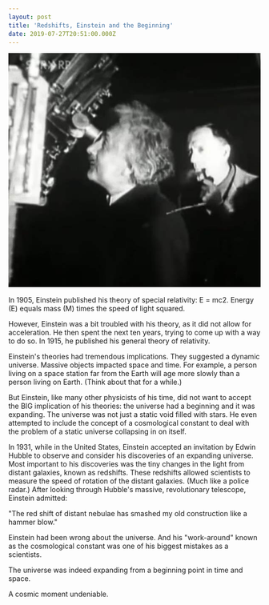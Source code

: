 ```yaml
---
layout: post
title: 'Redshifts, Einstein and the Beginning'
date: 2019-07-27T20:51:00.000Z
---
```

![](/assets/uploads/f0ed3e8c-2578-4e4a-9e46-b0cec260cfa9.jpeg)

In 1905, Einstein published his theory of special relativity: E = mc2. Energy (E) equals mass (M) times the speed of light squared.

However, Einstein was a bit troubled with his theory, as it did not allow for acceleration. He then spent the next ten years, trying to come up with a way to do so. In 1915, he published his general theory of relativity.

Einstein's theories had tremendous implications. They suggested a dynamic universe. Massive objects impacted space and time. For example, a person living on a space station far from the Earth will age more slowly than a person living on Earth. (Think about that for a while.) 

But Einstein, like many other physicists of his time, did not want to accept the BIG implication of his theories: the universe had a beginning and it was expanding. The universe was not just a static void filled with stars. He even attempted to include the concept of a cosmological constant to deal with the problem of a static universe collapsing in on itself.  

In 1931, while in the United States, Einstein accepted an invitation by Edwin Hubble to observe and consider his discoveries of an expanding universe. Most important to his discoveries was the tiny changes in the light from distant galaxies, known as redshifts. These redshifts allowed scientists to measure the speed of rotation of the distant galaxies. (Much like a police radar.) After looking through Hubble's massive, revolutionary telescope, Einstein admitted:

"The red shift of distant nebulae has smashed my old construction like a hammer blow."

Einstein had been wrong about the universe. And his "work-around" known as the cosmological constant was one of his biggest mistakes as a scientists.

The universe was indeed expanding from a beginning point in time and space.

A cosmic moment undeniable.
